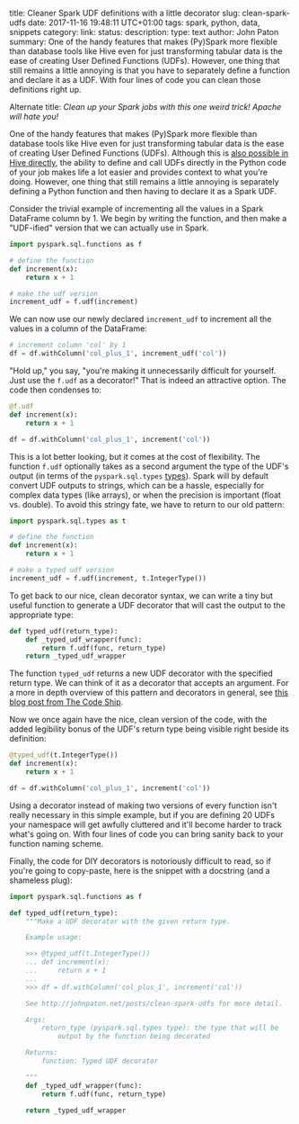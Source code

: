 title: Cleaner Spark UDF definitions with a little decorator
slug: clean-spark-udfs
date: 2017-11-16 19:48:11 UTC+01:00
tags: spark, python, data, snippets
category: 
link: 
status:
description:
type: text
author: John Paton
summary: One of the handy features that makes (Py)Spark more flexible than database tools like Hive even for just transforming tabular data is the ease of creating User Defined Functions (UDFs). However, one thing that still remains a little annoying is that you have to separately define a function and declare it as a UDF. With four lines of code you can clean those definitions right up.

Alternate title: *Clean up your Spark jobs with this one weird trick! Apache will hate you!*

One of the handy features that makes (Py)Spark more flexible than database tools like Hive even for just transforming tabular data is the ease of creating User Defined Functions (UDFs). Although this is [also possible in Hive directly](https://community.hortonworks.com/articles/72414/how-to-create-a-custom-udf-for-hive-using-python.html), the ability to define and call UDFs directly in the Python code of your job makes life a lot easier and provides context to what you're doing. However, one thing that still remains a little annoying is separately defining a Python function and then having to declare it as a Spark UDF.

Consider the trivial example of incrementing all the values in a Spark DataFrame column by 1. We begin by writing the function, and then make a "UDF-ified" version that we can actually use in Spark.

```python
import pyspark.sql.functions as f

# define the function
def increment(x):
    return x + 1

# make the udf version
increment_udf = f.udf(increment)
```

We can now use our newly declared `increment_udf` to increment all the values in a column of the DataFrame:

```python
# increment column 'col' by 1
df = df.withColumn('col_plus_1', increment_udf('col'))
```

"Hold up," you say, "you're making it unnecessarily difficult for yourself. Just use the `f.udf` as a decorator!" That is indeed an attractive option. The code then condenses to:

```python
@f.udf
def increment(x):
    return x + 1

df = df.withColumn('col_plus_1', increment('col'))
```

This is a lot better looking, but it comes at the cost of flexibility. The function `f.udf` optionally takes as a second argument the type of the UDF's output (in terms of the `pyspark.sql.types` [types](http://spark.apache.org/docs/latest/api/python/pyspark.sql.html#module-pyspark.sql.types)). Spark will by default convert UDF outputs to strings, which can be a hassle, especially for complex data types (like arrays), or when the precision is important (float vs. double). To avoid this stringy fate, we have to return to our old pattern:

```python
import pyspark.sql.types as t

# define the function
def increment(x):
    return x + 1

# make a typed udf version
increment_udf = f.udf(increment, t.IntegerType())
```

To get back to our nice, clean decorator syntax, we can write a tiny but useful function to generate a UDF decorator that will cast the output to the appropriate type:

```python
def typed_udf(return_type):
    def _typed_udf_wrapper(func):
        return f.udf(func, return_type)
    return _typed_udf_wrapper
```

The function `typed_udf` returns a new UDF decorator with the specified return type. We can think of it as a decorator that accepts an argument. For a more in depth overview of this pattern and decorators in general, see [this blog post from The Code Ship](https://www.thecodeship.com/patterns/guide-to-python-function-decorators/). 

Now we once again have the nice, clean version of the code, with the added legibility bonus of the UDF's return type being visible right beside its definition:

```python
@typed_udf(t.IntegerType())
def increment(x):
    return x + 1

df = df.withColumn('col_plus_1', increment('col'))
```

Using a decorator instead of making two versions of every function isn't really necessary in this simple example, but if you are defining 20 UDFs your namespace will get awfully cluttered and it'll become harder to track what's going on. With four lines of code you can bring sanity back to your function naming scheme.

Finally, the code for DIY decorators is notoriously difficult to read, so if you're going to copy-paste, here is the snippet with a docstring (and a shameless plug):

```python
import pyspark.sql.functions as f

def typed_udf(return_type):
    """Make a UDF decorator with the given return type.

    Example usage:

    >>> @typed_udf(t.IntegerType())
    ... def increment(x):
    ...     return x + 1
    ...
    >>> df = df.withColumn('col_plus_1', increment('col'))

    See http://johnpaton.net/posts/clean-spark-udfs for more detail.

    Args:
        return_type (pyspark.sql.types type): the type that will be
            output by the function being decorated

    Returns:
        function: Typed UDF decorator

    """
    def _typed_udf_wrapper(func):
        return f.udf(func, return_type)

    return _typed_udf_wrapper
```

